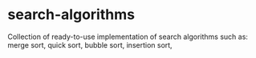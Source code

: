 # search-algorithms
Collection of ready-to-use implementation of search algorithms such as: merge sort, quick sort, bubble sort, insertion sort, 
